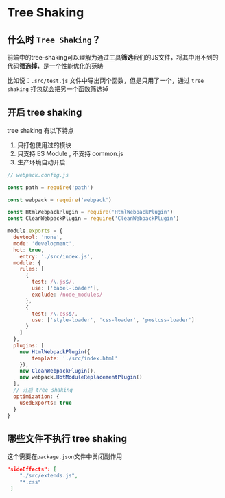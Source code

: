 # Tree Shaking

## 什么时 `Tree Shaking`？

前端中的tree-shaking可以理解为通过工具**筛选**我们的JS文件，将其中用不到的代码**筛选掉**，是一个性能优化的范畴

比如说：`.src/test.js` 文件中导出两个函数，但是只用了一个，通过 `tree shaking` 打包就会把另一个函数筛选掉



## 开启 tree shaking

tree shaking 有以下特点

1. 只打包使用过的模块
2. 只支持 ES Module , 不支持 common.js
3. 生产环境自动开启



```js
// webpack.config.js

const path = require('path')

const webpack = require('webpack')

const HtmlWebpackPlugin = require('HtmlWebpackPlugin')
const CleanWebpackPlugin = require('CleanWebpackPlugin')

module.exports = {
  devtool: 'none',
  mode: 'development',
  hot: true,
	entry: './src/index.js',
  module: {
  	rules: [
      {
      	test: /\.js$/,
        use: ['babel-loader'],
        exclude: /node_modules/
      },
      {
      	test: /\.css$/,
        use: ['style-loader', 'css-loader', 'postcss-loader']
      }
    ]
  },
  plugins: [
  	new HtmlWebpackPlugin({
    	template: './src/index.html'
    }),
    new CleanWebpackPlugin(),
    new webpack.HotModuleReplacementPlugin()
  ],
  // 开启 tree shaking
  optimization: {
  	usedExports: true
  }
}
```

## 哪些文件不执行 tree shaking

这个需要在`package.json`文件中关闭副作用

```json
"sideEffects": [
    "./src/extends.js",
    "*.css" 
 ]

```

